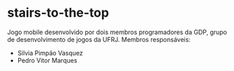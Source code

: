 # stairs-to-the-top
Jogo mobile desenvolvido por dois membros programadores da GDP, grupo de desenvolvimento de jogos da UFRJ.
Membros responsáveis: 
 - Silvia Pimpão Vasquez
 - Pedro Vitor Marques
